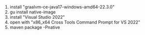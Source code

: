 1. install "graalvm-ce-java17-windows-amd64-22.3.0"
2. gu install native-image
3. install "Visual Studio 2022"
4. open with "x86_x64 Cross Tools Command Prompt for VS 2022"
5. maven package -Pnative
